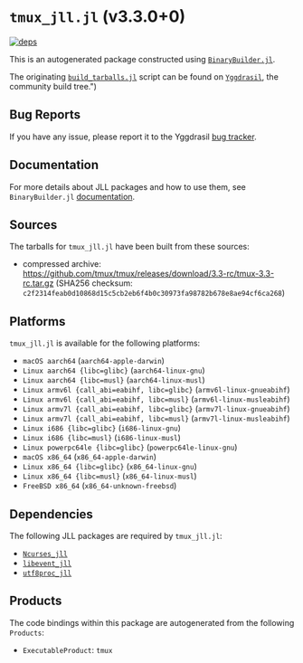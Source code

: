 # `tmux_jll.jl` (v3.3.0+0)

[![deps](https://juliahub.com/docs/tmux_jll/deps.svg)](https://juliahub.com/ui/Packages/tmux_jll/w49G2?page=2)

This is an autogenerated package constructed using [`BinaryBuilder.jl`](https://github.com/JuliaPackaging/BinaryBuilder.jl).

The originating [`build_tarballs.jl`](https://github.com/JuliaPackaging/Yggdrasil/blob/98892ff9d97b87c4092bf6e50c629151c72e07d2/T/tmux/build_tarballs.jl) script can be found on [`Yggdrasil`](https://github.com/JuliaPackaging/Yggdrasil/), the community build tree.")

## Bug Reports

If you have any issue, please report it to the Yggdrasil [bug tracker](https://github.com/JuliaPackaging/Yggdrasil/issues).

## Documentation

For more details about JLL packages and how to use them, see `BinaryBuilder.jl` [documentation](https://docs.binarybuilder.org/stable/jll/).

## Sources

The tarballs for `tmux_jll.jl` have been built from these sources:

* compressed archive: https://github.com/tmux/tmux/releases/download/3.3-rc/tmux-3.3-rc.tar.gz (SHA256 checksum: `c2f2314feab0d10868d15c5cb2eb6f4b0c30973fa98782b678e8ae94cf6ca268`)

## Platforms

`tmux_jll.jl` is available for the following platforms:

* `macOS aarch64` (`aarch64-apple-darwin`)
* `Linux aarch64 {libc=glibc}` (`aarch64-linux-gnu`)
* `Linux aarch64 {libc=musl}` (`aarch64-linux-musl`)
* `Linux armv6l {call_abi=eabihf, libc=glibc}` (`armv6l-linux-gnueabihf`)
* `Linux armv6l {call_abi=eabihf, libc=musl}` (`armv6l-linux-musleabihf`)
* `Linux armv7l {call_abi=eabihf, libc=glibc}` (`armv7l-linux-gnueabihf`)
* `Linux armv7l {call_abi=eabihf, libc=musl}` (`armv7l-linux-musleabihf`)
* `Linux i686 {libc=glibc}` (`i686-linux-gnu`)
* `Linux i686 {libc=musl}` (`i686-linux-musl`)
* `Linux powerpc64le {libc=glibc}` (`powerpc64le-linux-gnu`)
* `macOS x86_64` (`x86_64-apple-darwin`)
* `Linux x86_64 {libc=glibc}` (`x86_64-linux-gnu`)
* `Linux x86_64 {libc=musl}` (`x86_64-linux-musl`)
* `FreeBSD x86_64` (`x86_64-unknown-freebsd`)

## Dependencies

The following JLL packages are required by `tmux_jll.jl`:

* [`Ncurses_jll`](https://github.com/JuliaBinaryWrappers/Ncurses_jll.jl)
* [`libevent_jll`](https://github.com/JuliaBinaryWrappers/libevent_jll.jl)
* [`utf8proc_jll`](https://github.com/JuliaBinaryWrappers/utf8proc_jll.jl)

## Products

The code bindings within this package are autogenerated from the following `Products`:

* `ExecutableProduct`: `tmux`
